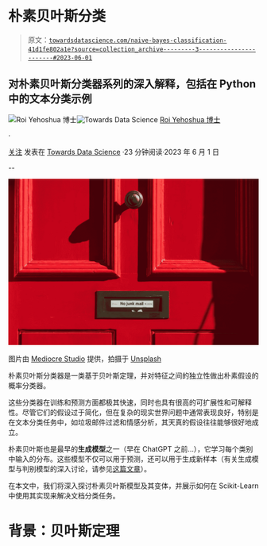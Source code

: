 # 朴素贝叶斯分类

> 原文：[`towardsdatascience.com/naive-bayes-classification-41d1fe802a1e?source=collection_archive---------3-----------------------#2023-06-01`](https://towardsdatascience.com/naive-bayes-classification-41d1fe802a1e?source=collection_archive---------3-----------------------#2023-06-01)

## 对朴素贝叶斯分类器系列的深入解释，包括在 Python 中的文本分类示例

[](https://medium.com/@roiyeho?source=post_page-----41d1fe802a1e--------------------------------)![Roi Yehoshua 博士](https://medium.com/@roiyeho?source=post_page-----41d1fe802a1e--------------------------------)[](https://towardsdatascience.com/?source=post_page-----41d1fe802a1e--------------------------------)![Towards Data Science](https://towardsdatascience.com/?source=post_page-----41d1fe802a1e--------------------------------) [Roi Yehoshua 博士](https://medium.com/@roiyeho?source=post_page-----41d1fe802a1e--------------------------------)

·

[关注](https://medium.com/m/signin?actionUrl=https%3A%2F%2Fmedium.com%2F_%2Fsubscribe%2Fuser%2F3886620c5cf9&operation=register&redirect=https%3A%2F%2Ftowardsdatascience.com%2Fnaive-bayes-classification-41d1fe802a1e&user=Dr.+Roi+Yehoshua&userId=3886620c5cf9&source=post_page-3886620c5cf9----41d1fe802a1e---------------------post_header-----------) 发表在 [Towards Data Science](https://towardsdatascience.com/?source=post_page-----41d1fe802a1e--------------------------------) ·23 分钟阅读·2023 年 6 月 1 日[](https://medium.com/m/signin?actionUrl=https%3A%2F%2Fmedium.com%2F_%2Fvote%2Ftowards-data-science%2F41d1fe802a1e&operation=register&redirect=https%3A%2F%2Ftowardsdatascience.com%2Fnaive-bayes-classification-41d1fe802a1e&user=Dr.+Roi+Yehoshua&userId=3886620c5cf9&source=-----41d1fe802a1e---------------------clap_footer-----------)

--

[](https://medium.com/m/signin?actionUrl=https%3A%2F%2Fmedium.com%2F_%2Fbookmark%2Fp%2F41d1fe802a1e&operation=register&redirect=https%3A%2F%2Ftowardsdatascience.com%2Fnaive-bayes-classification-41d1fe802a1e&source=-----41d1fe802a1e---------------------bookmark_footer-----------)![](img/6bacbaca2c4e4c42e4040132ae1c3102.png)

图片由 [Mediocre Studio](https://unsplash.com/@paucasals?utm_source=unsplash&utm_medium=referral&utm_content=creditCopyText) 提供，拍摄于 [Unsplash](https://unsplash.com/photos/1Gvog1VdtDA?utm_source=unsplash&utm_medium=referral&utm_content=creditCopyText)

朴素贝叶斯分类器是一类基于贝叶斯定理，并对特征之间的独立性做出朴素假设的概率分类器。

这些分类器在训练和预测方面都极其快速，同时也具有很高的可扩展性和可解释性。尽管它们的假设过于简化，但在复杂的现实世界问题中通常表现良好，特别是在文本分类任务中，如垃圾邮件过滤和情感分析，其天真的假设往往能够很好地成立。

朴素贝叶斯也是最早的**生成模型**之一（早在 ChatGPT 之前…），它学习每个类别中输入的分布。这些模型不仅可以用于预测，还可以用于生成新样本（有关生成模型与判别模型的深入讨论，请参见[这篇文章](https://medium.com/@roiyeho/generative-vs-discriminative-models-35b81f677822)）。

在本文中，我们将深入探讨朴素贝叶斯模型及其变体，并展示如何在 Scikit-Learn 中使用其实现来解决文档分类任务。

# 背景：贝叶斯定理
